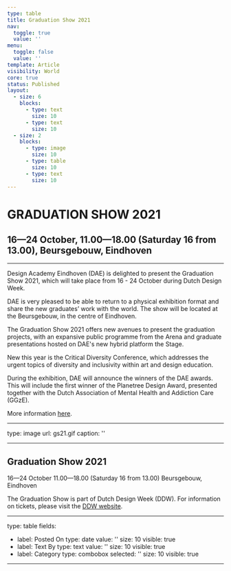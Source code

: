 ```yaml
---
type: table
title: Graduation Show 2021
nav:
  toggle: true
  value: ''
menu:
  toggle: false
  value: ''
template: Article
visibility: World
core: true
status: Published
layout:
  - size: 6
    blocks:
      - type: text
        size: 10
      - type: text
        size: 10
  - size: 2
    blocks:
      - type: image
        size: 10
      - type: table
        size: 10
      - type: text
        size: 10
---
```


# GRADUATION SHOW 2021

## 16—24 October, 11.00—18.00 (Saturday 16 from 13.00), Beursgebouw, Eindhoven

---

Design Academy Eindhoven (DAE) is delighted to present the Graduation Show 2021, which will take place from 16 - 24 October during Dutch Design Week. 

DAE is very pleased to be able to return to a physical exhibition format and share the new graduates’ work with the world. The show will be located at the Beursgebouw, in the centre of Eindhoven. 

The Graduation Show 2021 offers new avenues to present the graduation projects, with an expansive public programme from the Arena and graduate presentations hosted on DAE's new hybrid platform the Stage. 

New this year is the Critical Diversity Conference, which addresses the urgent topics of diversity and inclusivity within art and design education. 

During the exhibition, DAE will announce the winners of the DAE awards. This will include the first winner of the Planetree Design Award, presented together with the Dutch Association of Mental Health and Addiction Care (GGzE).

More information [here](https://gs21.designacademy.nl).

---

type: image
url: gs21.gif
caption: ''

---

## Graduation Show 2021

16—24 October
11.00—18.00 (Saturday 16 from 13.00)
Beursgebouw, Eindhoven

The Graduation Show is part of Dutch Design Week (DDW). For information on tickets, please visit the [DDW website](https://ddw.nl/en/tickets).

---

type: table
fields:
  - label: Posted On
    type: date
    value: ''
    size: 10
    visible: true
  - label: Text By
    type: text
    value: ''
    size: 10
    visible: true
  - label: Category
    type: combobox
    selected: ''
    size: 10
    visible: true

---
